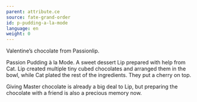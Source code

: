 ```yaml
---
parent: attribute.ce
source: fate-grand-order
id: p-pudding-a-la-mode
language: en
weight: 0
---
```


Valentine’s chocolate from Passionlip.

Passion Pudding à la Mode.
A sweet dessert Lip prepared with help from Cat.
Lip created multiple tiny cubed chocolates and arranged them in the bowl, while Cat plated the rest of the ingredients. They put a cherry on top.

Giving Master chocolate is already a big deal to Lip, but preparing the chocolate with a friend is also a precious memory now.
